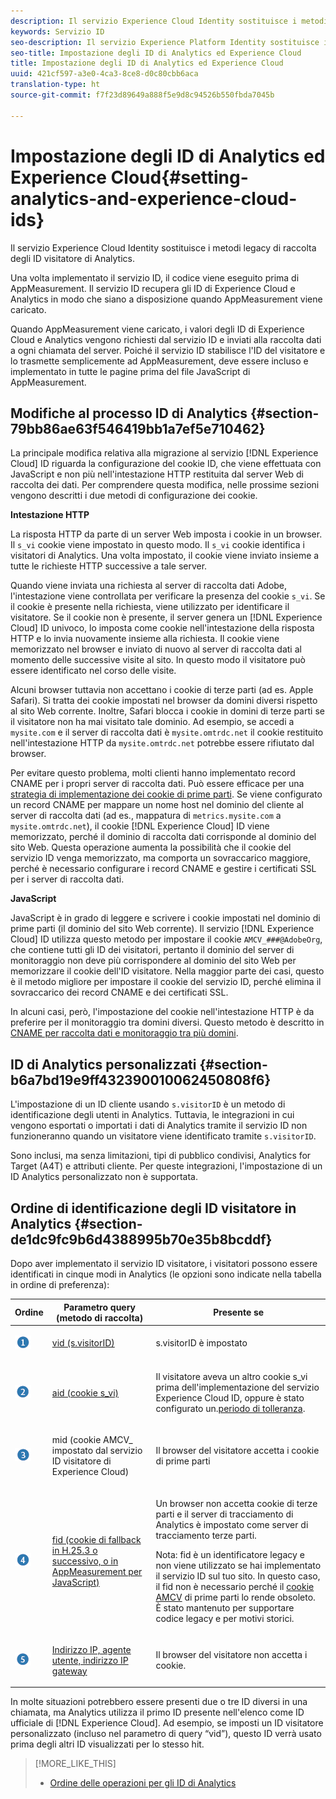 ```yaml
---
description: Il servizio Experience Cloud Identity sostituisce i metodi legacy di raccolta degli ID visitatore di Analytics.
keywords: Servizio ID
seo-description: Il servizio Experience Platform Identity sostituisce i metodi legacy di raccolta degli ID visitatore di Analytics.
seo-title: Impostazione degli ID di Analytics ed Experience Cloud
title: Impostazione degli ID di Analytics ed Experience Cloud
uuid: 421cf597-a3e0-4ca3-8ce8-d0c80cbb6aca
translation-type: ht
source-git-commit: f7f23d89649a888f5e9d8c94526b550fbda7045b

---
```



# Impostazione degli ID di Analytics ed Experience Cloud{#setting-analytics-and-experience-cloud-ids}

Il servizio Experience Cloud Identity sostituisce i metodi legacy di raccolta degli ID visitatore di Analytics.

Una volta implementato il servizio ID, il codice viene eseguito prima di AppMeasurement. Il servizio ID recupera gli ID di Experience Cloud e Analytics in modo che siano a disposizione quando AppMeasurement viene caricato.

Quando AppMeasurement viene caricato, i valori degli ID di Experience Cloud e Analytics vengono richiesti dal servizio ID e inviati alla raccolta dati a ogni chiamata del server. Poiché il servizio ID stabilisce l'ID del visitatore e lo trasmette semplicemente ad AppMeasurement, deve essere incluso e implementato in tutte le pagine prima del file JavaScript di AppMeasurement.

## Modifiche al processo ID di Analytics {#section-79bb86ae63f546419bb1a7ef5e710462}

La principale modifica relativa alla migrazione al servizio [!DNL Experience Cloud] ID riguarda la configurazione del cookie ID, che viene effettuata con JavaScript e non più nell'intestazione HTTP restituita dal server Web di raccolta dei dati. Per comprendere questa modifica, nelle prossime sezioni vengono descritti i due metodi di configurazione dei cookie.

**Intestazione HTTP**

La risposta HTTP da parte di un server Web imposta i cookie in un browser. Il `s_vi` cookie viene impostato in questo modo. Il `s_vi` cookie identifica i visitatori di Analytics. Una volta impostato, il cookie viene inviato insieme a tutte le richieste HTTP successive a tale server.

Quando viene inviata una richiesta al server di raccolta dati Adobe, l'intestazione viene controllata per verificare la presenza del cookie `s_vi`. Se il cookie è presente nella richiesta, viene utilizzato per identificare il visitatore. Se il cookie non è presente, il server genera un [!DNL Experience Cloud] ID univoco, lo imposta come cookie nell'intestazione della risposta HTTP e lo invia nuovamente insieme alla richiesta. Il cookie viene memorizzato nel browser e inviato di nuovo al server di raccolta dati al momento delle successive visite al sito. In questo modo il visitatore può essere identificato nel corso delle visite.

Alcuni browser tuttavia non accettano i cookie di terze parti (ad es. Apple Safari). Si tratta dei cookie impostati nel browser da domini diversi rispetto al sito Web corrente. Inoltre, Safari blocca i cookie in domini di terze parti se il visitatore non ha mai visitato tale dominio. Ad esempio, se accedi a `mysite.com` e il server di raccolta dati è `mysite.omtrdc.net` il cookie restituito nell'intestazione HTTP da `mysite.omtrdc.net` potrebbe essere rifiutato dal browser.

Per evitare questo problema, molti clienti hanno implementato record CNAME per i propri server di raccolta dati. Può essere efficace per una [strategia di implementazione dei cookie di prime parti](https://marketing.adobe.com/resources/help/en_US/whitepapers/first_party_cookies/). Se viene configurato un record CNAME per mappare un nome host nel dominio del cliente al server di raccolta dati (ad es., mappatura di `metrics.mysite.com` a `mysite.omtrdc.net`), il cookie [!DNL Experience Cloud] ID viene memorizzato, perché il dominio di raccolta dati corrisponde al dominio del sito Web. Questa operazione aumenta la possibilità che il cookie del servizio ID venga memorizzato, ma comporta un sovraccarico maggiore, perché è necessario configurare i record CNAME e gestire i certificati SSL per i server di raccolta dati.

**JavaScript**

JavaScript è in grado di leggere e scrivere i cookie impostati nel dominio di prime parti (il dominio del sito Web corrente). Il servizio [!DNL Experience Cloud] ID utilizza questo metodo per impostare il cookie `AMCV_###@AdobeOrg`, che contiene tutti gli ID dei visitatori, pertanto il dominio del server di monitoraggio non deve più corrispondere al dominio del sito Web per memorizzare il cookie dell'ID visitatore. Nella maggior parte dei casi, questo è il metodo migliore per impostare il cookie del servizio ID, perché elimina il sovraccarico dei record CNAME e dei certificati SSL.

In alcuni casi, però, l'impostazione del cookie nell'intestazione HTTP è da preferire per il monitoraggio tra domini diversi. Questo metodo è descritto in [CNAME per raccolta dati e monitoraggio tra più domini](../../reference/analytics-reference/cname.md#concept-4df91f8a30ad4ec7a01eb943d579cc9d).

## ID di Analytics personalizzati {#section-b6a7bd19e9ff432390010062450808f6}

L'impostazione di un ID cliente usando `s.visitorID` è un metodo di identificazione degli utenti in Analytics. Tuttavia, le integrazioni in cui vengono esportati o importati i dati di Analytics tramite il servizio ID non funzioneranno quando un visitatore viene identificato tramite `s.visitorID`.

Sono inclusi, ma senza limitazioni, tipi di pubblico condivisi, Analytics for Target (A4T) e attributi cliente. Per queste integrazioni, l'impostazione di un ID Analytics personalizzato non è supportata.

## Ordine di identificazione degli ID visitatore in Analytics {#section-de1dc9fc9b6d4388995b70e35b8bcddf}

Dopo aver implementato il servizio ID visitatore, i visitatori possono essere identificati in cinque modi in Analytics (le opzioni sono indicate nella tabella in ordine di preferenza):

<table id="table_D267D36451F643D1BB68AF6FEAA6AD1A"> 
 <thead> 
  <tr> 
   <th colname="col1" class="entry"> Ordine </th> 
   <th colname="col2" class="entry"> Parametro query (metodo di raccolta) </th> 
   <th colname="col3" class="entry"> Presente se </th> 
  </tr> 
 </thead>
 <tbody> 
  <tr> 
   <td colname="col1"> <p> <img id="image_9F3E58898A1B4F40BBDEF5ADE362E55C" src="assets/step1_icon.png" /> </p> </td> 
   <td colname="col2"> <p> <a href="https://marketing.adobe.com/resources/help/en_US/sc/implement/?f=visid_custom" format="http" scope="external"> vid (s.visitorID)</a> </p> </td> 
   <td colname="col3"> <p>s.visitorID è impostato </p> </td> 
  </tr> 
  <tr> 
   <td colname="col1"> <p> <img id="image_77A06981672745B6AEA8BB4D55911CCA" src="assets/step2_icon.png" /> </p> </td> 
   <td colname="col2"> <p> <a href="https://marketing.adobe.com/resources/help/en_US/sc/implement/?f=visid_analytics" format="http" scope="external"> aid (cookie s_vi)</a> </p> </td> 
   <td colname="col3"> <p>Il visitatore aveva un altro cookie s_vi prima dell'implementazione del servizio <span class="keyword">Experience Cloud</span> ID, oppure è stato configurato un.<a href="../../reference/analytics-reference/grace-period.md" format="dita" scope="local">periodo di tolleranza</a>. </p> </td> 
  </tr> 
  <tr> 
   <td colname="col1"> <p> <img id="image_0A950B1A6B004387AFEE8EED882739CB" src="assets/step3_icon.png" /> </p> </td> 
   <td colname="col2"> <p>mid (cookie AMCV_ impostato dal servizio ID visitatore di Experience Cloud) </p> </td> 
   <td colname="col3"> <p>Il browser del visitatore accetta i cookie di prime parti </p> </td> 
  </tr> 
  <tr> 
   <td colname="col1"> <p> <img id="image_6F0ED8FE3EF846CA8E6ECCC3C0070D85" src="assets/step4_icon.png" /> </p> </td> 
   <td colname="col2"> <p> <a href="https://marketing.adobe.com/resources/help/en_US/sc/implement/?f=visid_fallback" format="http" scope="external"> fid (cookie di fallback in H.25.3 o successivo, o in AppMeasurement per JavaScript)</a> </p> </td> 
   <td colname="col3"> <p>Un browser non accetta cookie di terze parti e il server di tracciamento di Analytics è impostato come server di tracciamento terze parti. </p> <p> <p>Nota: <span class="codeph">fid</span> è un identificatore legacy e non viene utilizzato se hai implementato il servizio ID sul tuo sito. In questo caso, il <span class="codeph"> fid</span> non è necessario perché il <a href="../../introduction/cookies.md" format="dita" scope="local">cookie AMCV</a> di prime parti lo rende obsoleto. È stato mantenuto per supportare codice legacy e per motivi storici. </p> </p> </td> 
  </tr> 
  <tr> 
   <td colname="col1"> <p> <img id="image_23D8C0EB69EC4084BC237B5B98C036F4" src="assets/step5_icon.png" /> </p> </td> 
   <td colname="col2"> <p> <a href="https://marketing.adobe.com/resources/help/en_US/sc/implement/?f=visid_fallback" format="http" scope="external"> Indirizzo IP, agente utente, indirizzo IP gateway</a> </p> </td> 
   <td colname="col3"> <p>Il browser del visitatore non accetta i cookie. </p> </td> 
  </tr> 
 </tbody> 
</table>

In molte situazioni potrebbero essere presenti due o tre ID diversi in una chiamata, ma Analytics utilizza il primo ID presente nell'elenco come ID ufficiale di [!DNL Experience Cloud]. Ad esempio, se imposti un ID visitatore personalizzato (incluso nel parametro di query “vid”), questo ID verrà usato prima degli altri ID visualizzati per lo stesso hit.

>[!MORE_LIKE_THIS]
>
>* [Ordine delle operazioni per gli ID di Analytics](../../reference/analytics-reference/analytics-order-of-operations.md#concept-b92935b4fff545adb4773f3728bc15ef)

